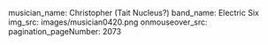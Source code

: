musician_name: Christopher (Tait Nucleus?)
band_name: Electric Six
img_src: images/musician0420.png
onmouseover_src: 
pagination_pageNumber: 2073